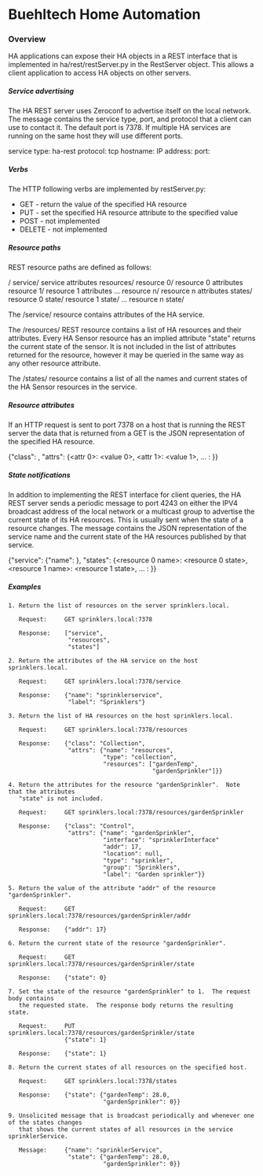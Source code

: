 # Buehltech Home Automation

### Overview
HA applications can expose their HA objects in a REST interface that is implemented in
ha/rest/restServer.py in the RestServer object. This allows a client application to access
HA objects on other servers.

##### Service advertising
The HA REST server uses Zeroconf to advertise itself on the local network.  The message contains the service type, port,
and protocol that a client can use to contact it.  The default port is 7378.  If multiple HA services are running on the
same host they will use different ports.

service type: ha-rest
protocol: tcp
hostname: <hostname>
IP address: <ip address>
port: <port>

##### Verbs
The HTTP following verbs are implemented by restServer.py:
- GET - return the value of the specified HA resource
- PUT - set the specified HA resource attribute to the specified value
- POST - not implemented
- DELETE - not implemented

##### Resource paths
REST resource paths are defined as follows:

/
	service/
		service attributes
	resources/
		resource 0/
			resource 0 attributes
		resource 1/
			resource 1 attributes
		...
		resource n/
			resource n attributes
	states/
		resource 0 state/
		resource 1 state/
		...
		resource n state/

The /service/ resource contains attributes of the HA service.

The /resources/ REST resource contains a list of HA resources and their attributes.
Every HA Sensor resource has an implied attribute "state" returns the current state of the sensor. It
is not included in the list of attributes returned for the resource, however it may be queried
in the same way as any other resource attribute.

The /states/ resource contains a list of all the names and current states of the HA Sensor
resources in the service.

##### Resource attributes
If an HTTP request is sent to port 7378 on a host that is running the REST server the data that is
returned from a GET is the JSON representation of the specified HA resource.

{"class": <class name>,
 "attrs": {<attr 0>: <value 0>,
	       <attr 1>: <value 1>,
		   ...
		   <attr N>: <value N>}}

##### State notifications
In addition to implementing the REST interface for client queries,
the HA REST server sends a periodic message to port 4243 on either the IPV4 broadcast address of
the local network or a multicast group to advertise the current state of its HA resources.  This is usually sent
when the state of a resource changes.  The message contains the JSON representation of the service
name and the current state of the HA resources published by that service.

{"service": {"name": <service name>},
 "states": {<resource 0 name>: <resource 0 state>,
	       <resource 1 name>: <resource 1 state>,
		   ...
		   <resource N name>: <resource N state>}}

##### Examples
	1. Return the list of resources on the server sprinklers.local.

	   Request:		GET sprinklers.local:7378

	   Response:	["service",
	    			 "resources",
					 "states"]

    2. Return the attributes of the HA service on the host sprinklers.local.

	   Request:		GET sprinklers.local:7378/service

	   Response:	{"name": "sprinklerservice",
	    			 "label": "Sprinklers"}

	3. Return the list of HA resources on the host sprinklers.local.

       Request:		GET sprinklers.local:7378/resources

       Response:	{"class": "Collection",
					 "attrs": {"name": "resources",
							   "type": "collection",
							   "resources": ["gardenTemp",
							                 "gardenSprinkler"]}}

    4. Return the attributes for the resource "gardenSprinkler".  Note that the attributes
       "state" is not included.

       Request:		GET sprinklers.local:7378/resources/gardenSprinkler

	   Response:	{"class": "Control",
					 "attrs": {"name": "gardenSprinkler",
					 		   "interface": "sprinklerInterface"
					           "addr": 17,
			        		   "location": null,
							   "type": "sprinkler",
							   "group": "Sprinklers",
							   "label": "Garden sprinkler"}}

    5. Return the value of the attribute "addr" of the resource "gardenSprinkler".

	   Request:		GET sprinklers.local:7378/resources/gardenSprinkler/addr

	   Response:	{"addr": 17}

    6. Return the current state of the resource "gardenSprinkler".

       Request:		GET sprinklers.local:7378/resources/gardenSprinkler/state

       Response:	{"state": 0}

    7. Set the state of the resource "gardenSprinkler" to 1.  The request body contains
	   the requested state.  The response body returns the resulting state.

       Request:		PUT sprinklers.local:7378/resources/gardenSprinkler/state
	   				{"state": 1}

       Response:	{"state": 1}

    8. Return the current states of all resources on the specified host.

       Request:		GET sprinklers.local:7378/states

       Response:	{"state": {"gardenTemp": 28.0,
				     		   "gardenSprinkler": 0}}

	9. Unsolicited message that is broadcast periodically and whenever one of the states changes
	   that shows the current states of all resources in the service sprinklerService.

       Message:		{"name": "sprinklerService",
	   				 "state": {"gardenTemp": 28.0,
 				     		   "gardenSprinkler": 0}}
